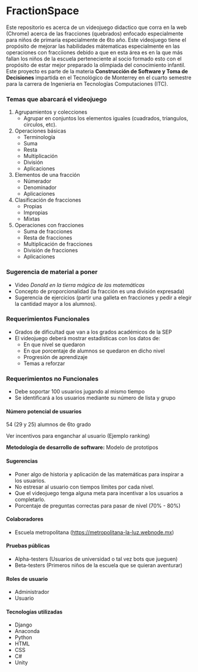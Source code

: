 # FractionSpace
Este repositorio es acerca de un videojuego didactico que corra en la web (Chrome) acerca de las fracciones (quebrados) enfocado especialmente para niños de primaria especialmente de 6to año. Este videojuego tiene el propósito de mejorar las habilidades mátematicas especialmente en las operaciones con fracciiones debido a que en esta área es en la que más fallan los niños de la escuela perteneciente al socio formado esto con el propósito de estar mejor preparado la olimpiada del conocimiento infantil. Este proyecto es parte de la materia **Construcción de Software y Toma de Decisiones** impartida en el Tecnológico de Monterrey en el cuarto semestre para la carrera de Ingenieria en Tecnologías Computaciones (ITC).

### Temas que abarcará el videojuego
1. Agrupamientos y colecciones
	- Agrupar en conjuntos los elementos iguales (cuadrados, triangulos, circulos, etc).
2. Operaciones básicas
	- Terminología
	- Suma 
	- Resta
	- Multiplicación
	- División
	- Aplicaciones
3. Elementos de una fracción
	- Númerador
	- Denominador
	- Aplicaciones
4. Clasificación de fracciones
	- Propias 
	- Impropias
	- Mixtas
5. Operaciones con fracciones
	- Suma de fracciones  
	- Resta de fracciones
	- Multiplicación de fracciones 
	- División de fracciones
	- Aplicaciones

### Sugerencia de material a poner
- Video *Donald en la tierra mágica de las matemáticas*
- Concepto de proporcionalidad (la fracción es una división expresada)
- Sugerencia de ejercicios (partir una galleta en fracciones y pedir a elegir la cantidad mayor a los alumnos). 


### Requerimientos Funcionales
- Grados de dificultad que van a los grados académicos de la SEP
- El videojuego deberá mostrar estadísticas con los datos de:
	- En que nivel se quedaron
	- En que porcentaje de alumnos se quedaron en dicho nivel
	- Progresión de aprendizaje 
	- Temas a reforzar

### Requerimientos no Funcionales
- Debe soportar 100 usuarios jugando al mismo tiempo 
- Se identificará a los usuarios mediante su número de lista y grupo 


#### Número potencial de usuarios
54 (29 y 25) alumnos de 6to grado

Ver incentivos para enganchar al usuario (Ejemplo ranking)

**Metodología de desarrollo de software:** Modelo de prototipos

#### Sugerencias
- Poner algo de historia y aplicación de las matemáticas para inspirar a los usuarios.
- No estresar al usuario con tiempos límites por cada nivel.
- Que el videojuego tenga alguna meta para incentivar a los usuarios a completarlo.
- Porcentaje de preguntas correctas para pasar de nivel (70% - 80%)

#### Colaboradores
- Escuela metropolitana (https://metropolitana-la-luz.webnode.mx)

#### Pruebas públicas 
- Alpha-testers (Usuarios de universidad o tal vez bots que jueguen)
- Beta-testers (Primeros niños de la escuela que se quieran aventurar)

#### Roles de usuario 
- Administrador
- Usuario

#### Tecnologías utilizadas
- Django 
- Anaconda
- Python 
- HTML
- CSS
- C#
- Unity
